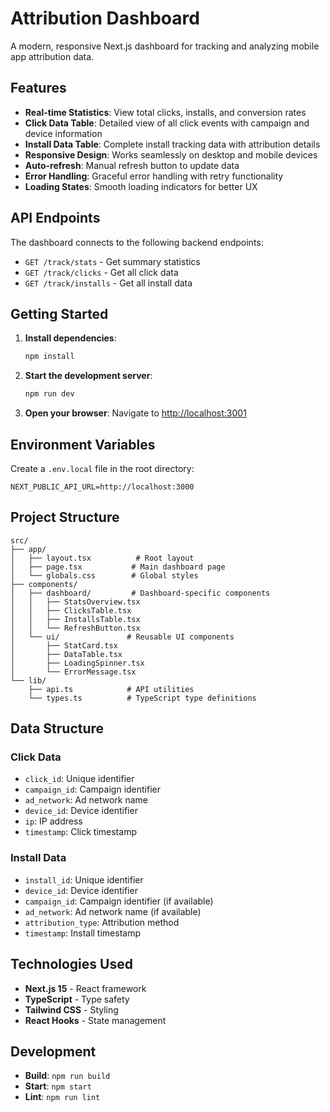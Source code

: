 # Attribution Dashboard

A modern, responsive Next.js dashboard for tracking and analyzing mobile app attribution data.

## Features

- **Real-time Statistics**: View total clicks, installs, and conversion rates
- **Click Data Table**: Detailed view of all click events with campaign and device information
- **Install Data Table**: Complete install tracking data with attribution details
- **Responsive Design**: Works seamlessly on desktop and mobile devices
- **Auto-refresh**: Manual refresh button to update data
- **Error Handling**: Graceful error handling with retry functionality
- **Loading States**: Smooth loading indicators for better UX

## API Endpoints

The dashboard connects to the following backend endpoints:

- `GET /track/stats` - Get summary statistics
- `GET /track/clicks` - Get all click data
- `GET /track/installs` - Get all install data

## Getting Started

1. **Install dependencies**:
   ```bash
   npm install
   ```

2. **Start the development server**:
   ```bash
   npm run dev
   ```

3. **Open your browser**:
   Navigate to [http://localhost:3001](http://localhost:3001)

## Environment Variables

Create a `.env.local` file in the root directory:

```env
NEXT_PUBLIC_API_URL=http://localhost:3000
```

## Project Structure

```
src/
├── app/
│   ├── layout.tsx          # Root layout
│   ├── page.tsx           # Main dashboard page
│   └── globals.css        # Global styles
├── components/
│   ├── dashboard/         # Dashboard-specific components
│   │   ├── StatsOverview.tsx
│   │   ├── ClicksTable.tsx
│   │   ├── InstallsTable.tsx
│   │   └── RefreshButton.tsx
│   └── ui/               # Reusable UI components
│       ├── StatCard.tsx
│       ├── DataTable.tsx
│       ├── LoadingSpinner.tsx
│       └── ErrorMessage.tsx
└── lib/
    ├── api.ts            # API utilities
    └── types.ts          # TypeScript type definitions
```

## Data Structure

### Click Data
- `click_id`: Unique identifier
- `campaign_id`: Campaign identifier
- `ad_network`: Ad network name
- `device_id`: Device identifier
- `ip`: IP address
- `timestamp`: Click timestamp

### Install Data
- `install_id`: Unique identifier
- `device_id`: Device identifier
- `campaign_id`: Campaign identifier (if available)
- `ad_network`: Ad network name (if available)
- `attribution_type`: Attribution method
- `timestamp`: Install timestamp

## Technologies Used

- **Next.js 15** - React framework
- **TypeScript** - Type safety
- **Tailwind CSS** - Styling
- **React Hooks** - State management

## Development

- **Build**: `npm run build`
- **Start**: `npm start`
- **Lint**: `npm run lint`

